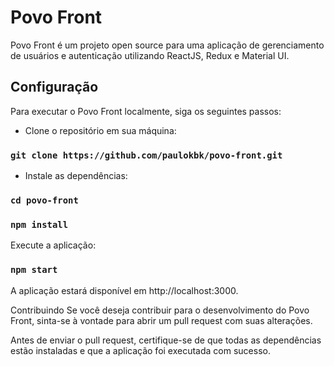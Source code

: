 # Povo Front

Povo Front é um projeto open source para uma aplicação de gerenciamento de usuários e autenticação utilizando ReactJS, Redux e Material UI.

## Configuração

Para executar o Povo Front localmente, siga os seguintes passos:
- Clone o repositório em sua máquina:

### `git clone https://github.com/paulokbk/povo-front.git`

- Instale as dependências:
### `cd povo-front`
### `npm install`

Execute a aplicação:

### `npm start`

A aplicação estará disponível em http://localhost:3000.

Contribuindo
Se você deseja contribuir para o desenvolvimento do Povo Front, sinta-se à vontade para abrir um pull request com suas alterações.

Antes de enviar o pull request, certifique-se de que todas as dependências estão instaladas e que a aplicação foi executada com sucesso.
